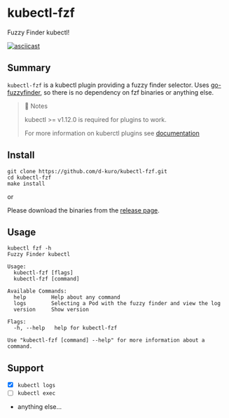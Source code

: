 # kubectl-fzf

Fuzzy Finder kubectl!

[![asciicast](https://asciinema.org/a/3E6XP5UfPtFHU374d5Vq1aLZ5.svg)](https://asciinema.org/a/3E6XP5UfPtFHU374d5Vq1aLZ5)

## Summary

`kubectl-fzf` is a kubectl plugin providing a fuzzy finder selector.
Uses [go-fuzzyfinder](https://github.com/ktr0731/go-fuzzyfinder), so there is no dependency on fzf binaries or anything else.

> 📝 Notes
>
> kubectl >= v1.12.0 is required for plugins to work.
>
> For more information on kuberctl plugins see [documentation](https://kubernetes.io/docs/tasks/extend-kubectl/kubectl-plugins/)

## Install

```shell
git clone https://github.com/d-kuro/kubectl-fzf.git
cd kubectl-fzf
make install
```

or

Please download the binaries from the [release page](https://github.com/d-kuro/kubectl-fzf/releases).

## Usage

```shell
kubectl fzf -h
Fuzzy Finder kubectl

Usage:
  kubectl-fzf [flags]
  kubectl-fzf [command]

Available Commands:
  help        Help about any command
  logs        Selecting a Pod with the fuzzy finder and view the log
  version     Show version

Flags:
  -h, --help   help for kubectl-fzf

Use "kubectl-fzf [command] --help" for more information about a command.
```

## Support

* [x] `kubectl logs`
* [ ] `kubectl exec`
* anything else...
